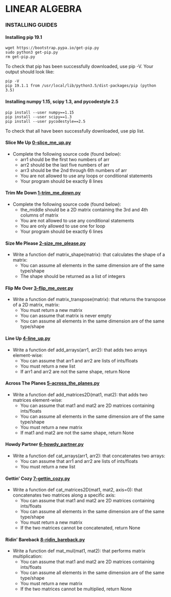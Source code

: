 # LINEAR ALGEBRA

### INSTALLING GUIDES

#### Installing pip 19.1
```
wget https://bootstrap.pypa.io/get-pip.py
sudo python3 get-pip.py
rm get-pip.py
```
To check that pip has been successfully downloaded, use pip -V. Your output should look like:
```
pip -V
pip 19.1.1 from /usr/local/lib/python3.5/dist-packages/pip (python 3.5)
```

#### Installing numpy 1.15, scipy 1.3, and pycodestyle 2.5
```
pip install --user numpy==1.15
pip install --user scipy==1.3
pip install --user pycodestyle==2.5
```
To check that all have been successfully downloaded, use pip list.

#### Slice Me Up [0-slice_me_up.py](./0-slice_me_up.py)
- Complete the following source code (found below):
	- arr1 should be the first two numbers of arr
	- arr2 should be the last five numbers of arr
	- arr3 should be the 2nd through 6th numbers of arr
	- You are not allowed to use any loops or conditional statements
	- Your program should be exactly 8 lines

#### Trim Me Down [1-trim_me_down.py](./1-trim_me_down.py)
- Complete the following source code (found below):
	- the_middle should be a 2D matrix containing the 3rd and 4th columns of matrix
	- You are not allowed to use any conditional statements
	- You are only allowed to use one for loop
	- Your program should be exactly 6 lines

#### Size Me Please [2-size_me_please.py](./2-size_me_please.py)
- Write a function def matrix_shape(matrix): that calculates the shape of a matrix:
	- You can assume all elements in the same dimension are of the same type/shape
	- The shape should be returned as a list of integers

#### Flip Me Over [3-flip_me_over.py](./3-flip_me_over.py)
- Write a function def matrix_transpose(matrix): that returns the transpose of a 2D matrix, matrix:
	- You must return a new matrix
	- You can assume that matrix is never empty
	- You can assume all elements in the same dimension are of the same type/shape

#### Line Up [4-line_up.py](./4-line_up.py)
- Write a function def add_arrays(arr1, arr2): that adds two arrays element-wise:
	- You can assume that arr1 and arr2 are lists of ints/floats
	- You must return a new list
	- If arr1 and arr2 are not the same shape, return None

#### Across The Planes [5-across_the_planes.py](./5-across_the_planes.py)
- Write a function def add_matrices2D(mat1, mat2): that adds two matrices element-wise:
	- You can assume that mat1 and mat2 are 2D matrices containing ints/floats
	- You can assume all elements in the same dimension are of the same type/shape
	- You must return a new matrix
	- If mat1 and mat2 are not the same shape, return None

#### Howdy Partner [6-howdy_partner.py](./6-howdy_partner.py)
- Write a function def cat_arrays(arr1, arr2): that concatenates two arrays:
	- You can assume that arr1 and arr2 are lists of ints/floats
	- You must return a new list

#### Gettin’ Cozy [7-gettin_cozy.py](./7-gettin_cozy.py)
- Write a function def cat_matrices2D(mat1, mat2, axis=0): that concatenates two matrices along a specific axis:
	- You can assume that mat1 and mat2 are 2D matrices containing ints/floats
	- You can assume all elements in the same dimension are of the same type/shape
	- You must return a new matrix
	- If the two matrices cannot be concatenated, return None

#### Ridin’ Bareback [8-ridin_bareback.py](./8-ridin_bareback.py)
- Write a function def mat_mul(mat1, mat2): that performs matrix multiplication:
	- You can assume that mat1 and mat2 are 2D matrices containing ints/floats
	- You can assume all elements in the same dimension are of the same type/shape
	- You must return a new matrix
	- If the two matrices cannot be multiplied, return None
